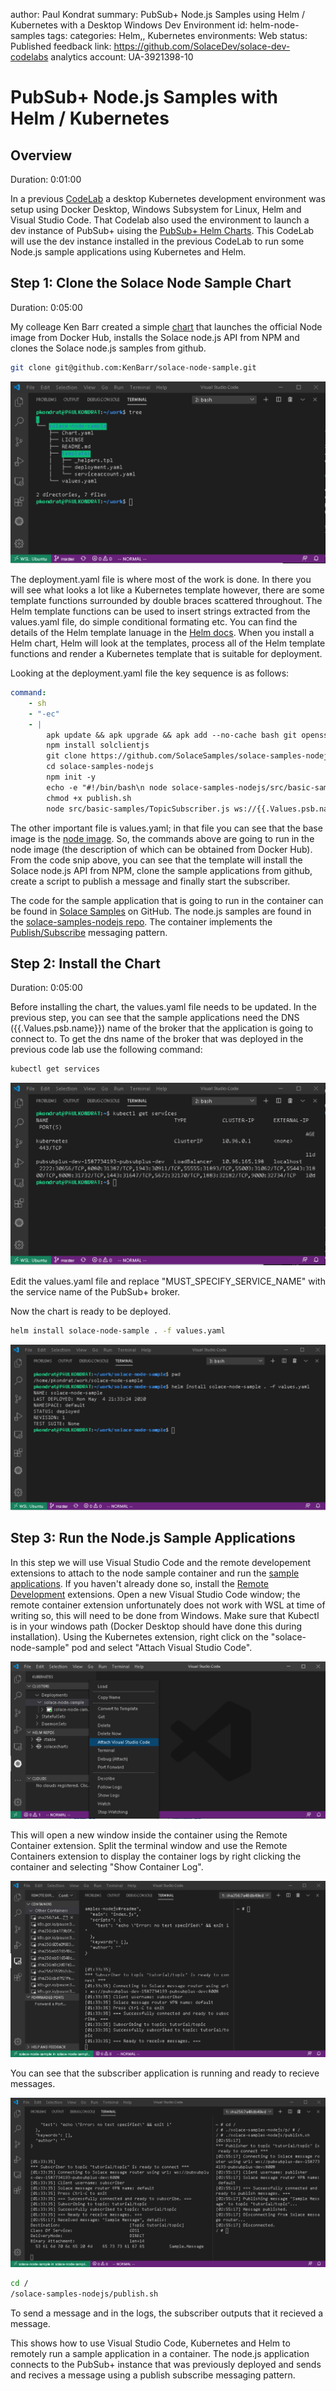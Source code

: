 author: Paul Kondrat
summary: PubSub+ Node.js Samples using Helm / Kubernetes with a Desktop Windows Dev Environment 
id: helm-node-samples
tags: 
categories: Helm,, Kubernetes
environments: Web
status: Published
feedback link: https://github.com/SolaceDev/solace-dev-codelabs
analytics account: UA-3921398-10

# PubSub+ Node.js Samples with Helm / Kubernetes

## Overview
Duration: 0:01:00

In a previous [CodeLab](https://codelabs.solace.dev/codelabs/helm-environment-setup) a desktop Kubernetes development environment was setup using Docker Desktop, Windows Subsystem for Linux, Helm and Visual Studio Code.  That Codelab also used the environment to launch a dev instance of PubSub+ uising the [PubSub+ Helm Charts](https://hub.helm.sh/charts/solace).  This CodeLab will use the dev instance installed in the previous CodeLab to run some Node.js sample applications using Kubernetes and Helm.

## Step 1: Clone the Solace Node Sample Chart
Duration:  0:05:00

My colleage Ken Barr created a simple [chart](https://github.com/KenBarr/solace-node-sample) that launches the official Node image from Docker Hub, installs the Solace node.js API from NPM and clones the Solace node.js samples from github.

```bash
git clone git@github.com:KenBarr/solace-node-sample.git
```

![Solace Node Sample Chart](./img/Annotation2020-05-04-192713.png)

The deployment.yaml file is where most of the work is done.  In there you will see what looks a lot like a Kubernetes template however, there are some template functions surrounded by double braces scattered throughout.  The Helm template functions can be used to insert strings extracted from the values.yaml file, do simple conditional formating etc.  You can find the details of the Helm template lanuage in the [Helm docs](https://helm.sh/docs/chart_template_guide/).  When you install a Helm chart, Helm will look at the templates, process all of the Helm template functions and render a Kubernetes template that is suitable for deployment.  

Looking at the deployment.yaml file the key sequence is as follows:

```yaml
command:
    - sh
    - "-ec"
    - |
        apk update && apk upgrade && apk add --no-cache bash git openssh
        npm install solclientjs
        git clone https://github.com/SolaceSamples/solace-samples-nodejs
        cd solace-samples-nodejs
        npm init -y
        echo -e "#!/bin/bash\n node solace-samples-nodejs/src/basic-samples/TopicPublisher.js ws://{{.Values.psb.name}}:8008 publisher@default default" > publish.sh
        chmod +x publish.sh
        node src/basic-samples/TopicSubscriber.js ws://{{.Values.psb.name}}:8008 subscriber@default default
```

The other important file is values.yaml; in that file you can see that the base image is the [node image](https://hub.docker.com/_/node/).  So, the commands above are going to run in the node image (the description of which can be obtained from Docker Hub).  From the code snip above, you can see that the template will install the Solace node.js API from NPM, clone the sample applications from github, create a script to publish a message and finally start the subscriber. 

The code for the sample application that is going to run in the container can be found in [Solace Samples](https://github.com/SolaceSamples) on GitHub.  The node.js samples are found in the [solace-samples-nodejs repo](https://github.com/SolaceSamples/solace-samples-nodejs).  The container implements the [Publish/Subscribe](https://solace.com/samples/solace-samples-nodejs/publish-subscribe/) messaging pattern.

## Step 2:  Install the Chart
Duration:  0:05:00

Before installing the chart, the values.yaml file needs to
 be updated.  In the previous step, you can see that the sample applications need the DNS ({{.Values.psb.name}}) name of the broker that the application is going to connect to.  To get the dns name of the broker that was deployed in the previous code lab use the following command: 

```bash
kubectl get services
```

![kubectl get services](./img/Annotation2020-05-04-192712.png)

Edit the values.yaml file and replace "MUST_SPECIFY_SERVICE_NAME" with the service name of the PubSub+ broker.

Now the chart is ready to be deployed.

```bash
helm install solace-node-sample . -f values.yaml
```

![helm install solace-node-sample](./img/Annotation2020-05-04-192714.png)

## Step 3:  Run the Node.js Sample Applications

In this step we will use Visual Studio Code and the remote developement extensions to attach to the node sample container and run the [sample applications](https://github.com/SolaceSamples/solace-samples-nodejs).  If you haven't already done so, install the [Remote Development](https://code.visualstudio.com/docs/remote/remote-overview) extensions.  Open a new Visual Studio Code window; the remote container extension unfortunately does not work with WSL at time of writing so, this will need to be done from Windows.  Make sure that Kubectl is in your windows path (Docker Desktop should have done this during installation).  Using the Kubernetes extension, right click on the "solace-node-sample" pod and select "Attach Visual Studio Code".  

![attach VSC](./img/Annotation2020-05-04-192715.png)

This will open a new window inside the container using the Remote Container extension.  Split the terminal window and use the Remote Containers extension to display the container logs by right clicking the container and selecting "Show Container Log".

![sample subscriber output](./img/Annotation2020-05-04-192716.png)

You can see that the subscriber application is running and ready to recieve messages.  

![sample publisher output](./img/Annotation2020-05-04-192717.png)

```bash
cd /
/solace-samples-nodejs/publish.sh
```

To send a message and in the logs, the subscriber outputs that it recieved a message.

This shows how to use Visual Studio Code, Kubernetes and Helm to remotely run a sample application in a container.  The node.js application connects to the PubSub+ instance that was previously deployed and sends and recives a message using a publish subscribe messaging pattern.